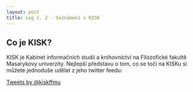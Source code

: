 ```yaml
---
layout: post
title: Log č. 2 - Seznámení s KISK
---
```


## Co je KISK?


KISK je Kabinet informačních studií a knihovnictví na Filozofické fakultě Masarykovy univerzity. Nejlepší představu o tom, co se točí na KISKu si můžete jednoduše udělat z jeho twitter feedu:

<a class="twitter-timeline" href="https://twitter.com/kiskffmu" data-widget-id="719968570822758400">Tweets by @kiskffmu</a>
<script>!function(d,s,id){var js,fjs=d.getElementsByTagName(s)[0],p=/^http:/.test(d.location)?'http':'https';if(!d.getElementById(id)){js=d.createElement(s);js.id=id;js.src=p+"://platform.twitter.com/widgets.js";fjs.parentNode.insertBefore(js,fjs);}}(document,"script","twitter-wjs");</script>

